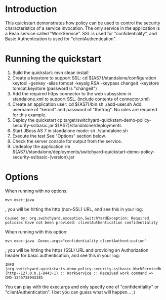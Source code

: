 Introduction
============
This quickstart demonstrates how policy can be used to control the security characteristics of a
service invocation.  The only service in the application is a Bean service called "WorkService".
SSL is used for "confidentiality", and Basic Authentication is used for "clientAuthentication".


Running the quickstart
======================

1. Build the quickstart:
    mvn clean install
2. Create a keystore to support SSL:
    cd ${AS7}/standalone/configuration
    keytool -genkey -alias tomcat -keyalg RSA -keypass changeit -keystore tomcat.keystore
    (password is "changeit")
3. Add the required https connector to the web subsystem in standalone.xml to support SSL. (include contents of connector.xml)
4. Create an application user:
    cd ${AS7}/bin
	sh ./add-user.sh
	Add username of "kermit" and password of "thefrog". No roles are required for this example.
6. Deploy the quickstart
    cp target/switchyard-quickstart-demo-policy-security-sslbasic.jar ${AS7}/standalone/deployments
7. Start JBoss AS 7 in standalone mode:
    sh ./standalone.sh
7. Execute the test
    See "Options" section below.
8. Check the server console for output from the service.
9. Undeploy the application
    rm ${AS7}/standalone/deployments/switchyard-quickstart-demo-policy-security-sslbasic-{version}.jar


Options
=======

When running with no options:

    mvn exec:java

, you will be hitting the http (non-SSL) URL, and see this in your log:

    Caused by: org.switchyard.exception.SwitchYardException: Required policies have not been provided: clientAuthentication confidentiality

When running with this option:

    mvn exec:java -Dexec.args="confidentiality clientAuthentication"

, you will be hitting the https (SSL) URL and providing an Authorization header for basic authentication, and see this in your log:

    INFO  [org.switchyard.quickstarts.demo.policy.security.sslbasic.WorkServiceBean] (http--127.0.0.1-8443-1) :: WorkService :: Received work command => CMD-1345738943385

You can play with the exec.args and only specify one of "confidentiality" or "clientAuthentication". I bet you can guess what will happen... ;)

